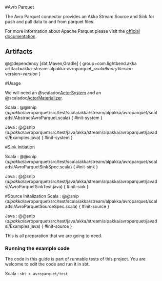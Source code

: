 #Avro Parquet

The Avro Parquet connector provides an Akka Stream Source and Sink for push and pull data to and from parquet files.

For more information about Apache Parquet please visit the [official documentation](https://parquet.apache.org/documentation/latest/).

## Artifacts

@@dependency [sbt,Maven,Gradle] {
  group=com.lightbend.akka
  artifact=akka-stream-alpakka-avroparquet_$scalaBinaryVersion$
  version=$version$
}

#Usage

We will need an @scaladoc[ActorSystem](akka.actor.ActorSystem) and an @scaladoc[ActorMaterializer](akka.stream.ActorMaterializer).

Scala
: @@snip ($alpakka$/avroparquet/src/test/scala/akka/stream/alpakka/avroparquet/scaladsl/AbstractAvroParquet.scala) { #init-system }

Java
: @@snip ($alpakka$/avroparquet/src/test/java/akka/stream/alpakka/avroparquet/javadsl/Examples.java) { #init-system }

#Sink Initiation

Scala
: @@snip ($alpakka$/avroparquet/src/test/scala/akka/stream/alpakka/avroparquet/scaladsl/AvroParquetSinkSpec.scala) { #init-sink }

Java
: @@snip ($alpakka$/avroparquet/src/test/java/akka/stream/alpakka/avroparquet/javadsl/AvroParquetSinkTest.java) { #init-sink }

#Source Initalization
Scala
: @@snip ($alpakka$/avroparquet/src/test/scala/akka/stream/alpakka/avroparquet/scaladsl/AvroParquetSourceSpec.scala) { #init-source }

Java
: @@snip ($alpakka$/avroparquet/src/test/java/akka/stream/alpakka/avroparquet/javadsl/Examples.java) { #init-source }


This is all preparation that we are going to need.

### Running the example code

The code in this guide is part of runnable tests of this project. You are welcome to edit the code and run it in sbt.

Scala
:   ```
    sbt
    > avroparquet/test
    ```